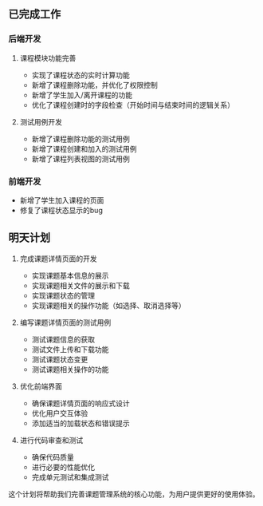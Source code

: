 ## 已完成工作

### 后端开发
1. 课程模块功能完善
   - 实现了课程状态的实时计算功能
   - 新增了课程删除功能，并优化了权限控制
   - 新增了学生加入/离开课程的功能
   - 优化了课程创建时的字段检查（开始时间与结束时间的逻辑关系）

2. 测试用例开发
   - 新增了课程删除功能的测试用例
   - 新增了课程创建和加入的测试用例
   - 新增了课程列表视图的测试用例

### 前端开发
- 新增了学生加入课程的页面
- 修复了课程状态显示的bug

## 明天计划
1. 完成课题详情页面的开发
   - 实现课题基本信息的展示
   - 实现课题相关文件的展示和下载
   - 实现课题状态的管理
   - 实现课题相关的操作功能（如选择、取消选择等）

2. 编写课题详情页面的测试用例
   - 测试课题信息的获取
   - 测试文件上传和下载功能
   - 测试课题状态变更
   - 测试课题相关操作的功能

3. 优化前端界面
   - 确保课题详情页面的响应式设计
   - 优化用户交互体验
   - 添加适当的加载状态和错误提示

4. 进行代码审查和测试
   - 确保代码质量
   - 进行必要的性能优化
   - 完成单元测试和集成测试

这个计划将帮助我们完善课题管理系统的核心功能，为用户提供更好的使用体验。
